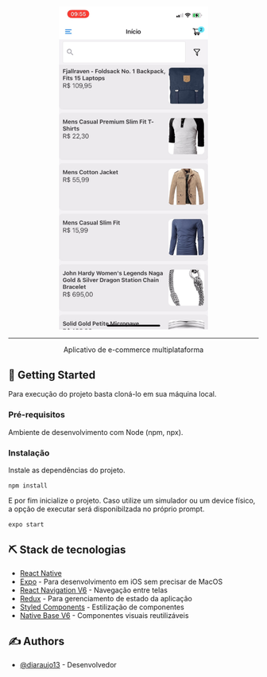 <p align="center">
 <img src="./docs/screenshots/1.png" width="300px" alt="Project logo">
</p>

<div align="center">

</div>

---

<p align="center"> Aplicativo de e-commerce multiplataforma
    <br> 
</p>

## 🏁 Getting Started <a name = "getting_started"></a>

Para execução do projeto basta cloná-lo em sua máquina local.

### Pré-requisitos

Ambiente de desenvolvimento com Node (npm, npx).

### Instalação

Instale as dependências do projeto.

```
npm install
```

E por fim inicialize o projeto. Caso utilize um simulador ou um device físico, a opção de executar será disponibilzada no próprio prompt.

```
expo start
```


## ⛏️ Stack de tecnologias <a name = "tech_stack"></a>

- [React Native](https://www.mongodb.com/) 
- [Expo](https://expo.dev/) - Para desenvolvimento em iOS sem precisar de MacOS
- [React Navigation V6](https://vuejs.org/) - Navegação entre telas
- [Redux](https://redux-toolkit.org/) - Para gerenciamento de estado da aplicação
- [Styled Components](https://redux-toolkit.org/) - Estilização de componentes
- [Native Base V6](https://redux-toolkit.org/) - Componentes visuais reutilizáveis

## ✍️ Authors <a name = "authors"></a>

- [@diaraujo13](https://github.com/kylelobo) - Desenvolvedor




